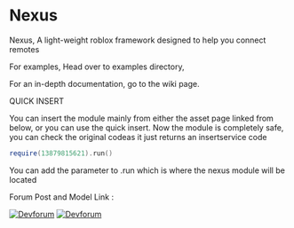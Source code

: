 # Nexus

Nexus, A light-weight roblox framework designed to help you connect remotes

For examples, Head over to examples directory,

For an in-depth documentation, go to the wiki page.

QUICK INSERT

You can insert the module mainly from either the asset page linked from below, or you can use the quick insert.
Now the module is completely safe, you can check the original codeas it just returns an insertservice code
```lua
require(13879815621).run()
```
You can add the parameter to .run which is where the nexus module will be located

Forum Post and Model Link :

[![Devforum](https://i.imgur.com/LFly2JD.png)](https://devforum.roblox.com/t/introducing-nexus-game-framework/2438623) [![Devforum](https://i.imgur.com/W2H3Jeh.png)](https://create.roblox.com/marketplace/asset/13417781262/Nexus)
